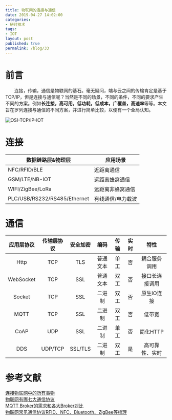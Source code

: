 ```yaml
---
title: 物联网的连接与通信
date: 2019-04-27 14:02:00
categories: 
- 研讨技术
tags:
- IOT
layout: post
published: true
permalink: /blog/33
---
```


# 前言

&emsp;&emsp;连接，传输，通信是物联网的基石。毫无疑问，端与云之间的传输肯定是基于TCP/IP，但是连接与通信呢？当然是不同的场景，不同的条件，不同的要求产生不同的方案。例如**长连接，高可用，低功耗，低成本，广覆盖，高速率**等等。本文旨在罗列连接与通信的不同方案，并进行简单比较，以便有一个全局认知。  

![OSI-TCP/IP-IOT](http://assets.processon.com/chart_image/5f7bf40ae0b34d0711f4709b.png)

<!-- more -->

# 连接

| 数据链路层&物理层            | 应用场景          |
| ---------------------------- | ----------------- |
| NFC/RFID/BLE                 | 近距离通信        |
| GSM/LTE/NB-IOT               | 远距离蜂窝通信    |
| WIFI/ZigBee/LoRa             | 远距离非蜂窝通信  |
| PLC/USB/RS232/RS485/Ethernet | 有线通信/电力载波 |

# 通信

| 应用层协议 | 传输层协议 | 安全加密 | 编码     | 传输 |  实时 | 特性         |
| :-------: | :-----: | :------: | :------: | :--: | :--: | :--: |
| Http      | TCP     | TLS      | 普通文本 | 单工 | 否   | 耦合服务调用 |
| WebSocket | TCP     | SSL      | 普通文本  |双工| 否   | 接口长连接调用 |
| Socket | TCP     | SSL      | 二进制  |双工| 否   | 原生IO连接 |
| MQTT      | TCP     | SSL      | 二进制   | 双工 |   否  | 低带宽       |
| CoAP      | UDP     | SSL      | 二进制   | 单工 |  否   | 简化HTTP     |
| DDS       | UDP/TCP | SSL/TLS  | 二进制   | 双工 |   是  | 高可靠性、实时 |

# 参考文献

[连接物联网中的所有事物](https://developer.ibm.com/zh/technologies/iot/articles/iot-lp101-connectivity-network-protocols/)  
[物联网有哪七大通信协议](http://www.usr.cn/News/334.htm)  
[MQTT Broker的需求和各大Broker对比](http://www.bewindoweb.com/244.html)  
[物联网常见通信协议RFID、NFC、Bluetooth、ZigBee等梳理](https://www.cnblogs.com/shaobojiao/p/7921643.html)  